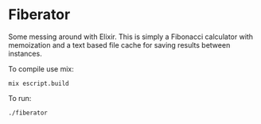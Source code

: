 Fiberator
=========

Some messing around with Elixir.
This is simply a Fibonacci calculator with memoization and a text based file cache for saving results between instances.

To compile use mix:

`mix escript.build`

To run:

`./fiberator`
